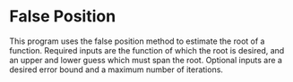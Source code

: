# False Position

This program uses the false position method to estimate the root of a function. Required inputs are the function of 
which the root is desired, and an upper and lower guess which must span the root. Optional inputs are a desired error bound and a maximum number of iterations. 
